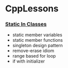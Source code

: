 # CppLessons

### [Static In Classes](https://github.com/UPinar/CppLessons/blob/main/staticInClass/staticInClass.cpp)
  - static member variables
  - static member functions
  - singleton design pattern
  - remove-erase idiom
  - range based for loop
  - if with initializer
